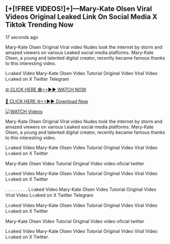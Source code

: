 ## [+[!FREE VIDEOS!]+]—Mary-Kate Olsen Viral Videos Original Leaked Link On Social Media X Tiktok Trending Now

17 seconds ago

Mary-Kate Olsen Original Viral video Nudes took the internet by storm and amazed viewers on various Leaked social media platforms. Mary-Kate Olsen, a young and talented digital creator, recently became famous thanks to this interesting video.

L𝚎aked Video Mary-Kate Olsen Video Tutorial Original Video Viral Video L𝚎aked on X Twitter Telegram

[🌐 CLICK HERE 🟢==►► WATCH NOW](https://usnews-daily.com/free-watch/?bo)

[🔴 CLICK HERE 🌐==►► Download Now](https://usnews-daily.com/free-watch/?bo)

[![WATCH Videos](https://i.imgur.com/ydURGbz.png)](https://usnews-daily.com/free-watch/?bo)

Mary-Kate Olsen Original Viral video Nudes took the internet by storm and amazed viewers on various Leaked social media platforms. Mary-Kate Olsen, a young and talented digital creator, recently became famous thanks to this interesting video.

L𝚎aked Video Mary-Kate Olsen Video Tutorial Original Video Viral Video L𝚎aked on X Twitter

Mary-Kate Olsen Video Tutorial Original Video video oficial twitter

L𝚎aked Video Mary-Kate Olsen Video Tutorial Original Video Viral Video L𝚎aked on X Twitter

. . . . . . . . . L𝚎aked Video Mary-Kate Olsen Video Tutorial Original Video Viral Video L𝚎aked on X Twitter Telegram

L𝚎aked Video Mary-Kate Olsen Video Tutorial Original Video Viral Video L𝚎aked on X Twitter

Mary-Kate Olsen Video Tutorial Original Video video oficial twitter

L𝚎aked Video Mary-Kate Olsen Video Tutorial Original Video Viral Video L𝚎aked on X Twitter.